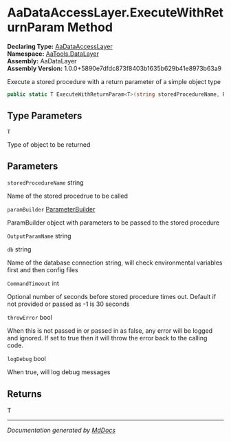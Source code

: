 ﻿<!--  
  <auto-generated>   
    The contents of this file were generated by a tool.  
    Changes to this file may be list if the file is regenerated  
  </auto-generated>   
-->

# AaDataAccessLayer.ExecuteWithReturnParam Method

**Declaring Type:** [AaDataAccessLayer](../index.md)  
**Namespace:** [AaTools.DataLayer](../../index.md)  
**Assembly:** AaDataLayer  
**Assembly Version:** 1.0.0+5890e7dfdc873f8403b1635b629b41e8973b63a9

Execute a stored procedure with a return parameter of a simple object type

```csharp
public static T ExecuteWithReturnParam<T>(string storedProcedureName, ParameterBuilder paramBuilder, string OutputParamName, string db, int CommandTimeout = -1, bool throwError = false, bool logDebug = false);
```

## Type Parameters

`T`

Type of object to be returned

## Parameters

`storedProcedureName`  string

Name of the stored procedrue to be called

`paramBuilder`  [ParameterBuilder](../../ParameterBuilder/index.md)

ParamBuilder object with parameters to be passed to the stored procedure

`OutputParamName`  string

`db`  string

Name of the database connection string, will check environmental variables first and then config files

`CommandTimeout`  int

Optional number of seconds before stored procedure times out. Default if not provided or passed as \-1 is 30 seconds

`throwError`  bool

When this is not passed in or passed in as false, any error will be logged and ignored. If set to true then it will throw the error back to the calling code.

`logDebug`  bool

When true, will log debug messages

## Returns

T

___

*Documentation generated by [MdDocs](https://github.com/ap0llo/mddocs)*

